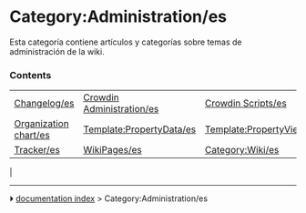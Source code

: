 # Category:Administration/es
Esta categoría contiene artículos y categorías sobre temas de administración de la wiki.

### Contents

|     |     |     |
| --- | --- | --- |
| [Changelog/es](Changelog/es.md) | [Crowdin Administration/es](Crowdin_Administration/es.md) | [Crowdin Scripts/es](Crowdin_Scripts/es.md) |
| [Organization chart/es](Organization_chart/es.md) | [Template:PropertyData/es](Template_PropertyData/es.md) | [Template:PropertyView/es](Template_PropertyView/es.md) |
| [Tracker/es](Tracker/es.md) | [WikiPages/es](WikiPages/es.md) | [Category:Wiki/es](Category_Wiki/es.md) |
|



---
⏵ [documentation index](../README.md) > Category:Administration/es
